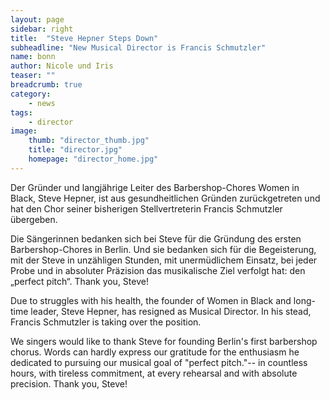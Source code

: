 ```yaml
---
layout: page
sidebar: right
title:  "Steve Hepner Steps Down"
subheadline: "New Musical Director is Francis Schmutzler"
name: bonn
author: Nicole und Iris
teaser: ""
breadcrumb: true
category:
    - news
tags:
    - director
image:
    thumb: "director_thumb.jpg"
    title: "director.jpg"
    homepage: "director_home.jpg"
---
```


Der Gründer und langjährige Leiter des Barbershop-Chores Women in Black, Steve Hepner, ist aus gesundheitlichen Gründen zurückgetreten und hat den Chor seiner bisherigen Stellvertreterin Francis Schmutzler übergeben.

Die Sängerinnen bedanken sich bei Steve für die Gründung des ersten Barbershop-Chores in Berlin. Und sie bedanken sich für die Begeisterung, mit der Steve in unzähligen Stunden, mit unermüdlichem Einsatz, bei jeder Probe und in absoluter Präzision das musikalische Ziel verfolgt hat: den „perfect pitch“. Thank you, Steve!

Due to struggles with his health, the founder of Women in Black and long-time leader, Steve Hepner, has resigned as Musical Director. In his stead, Francis Schmutzler is taking over the position.

We singers would like to thank Steve for founding Berlin's first barbershop chorus. Words can hardly express our gratitude for the enthusiasm he dedicated to pursuing our musical goal of "perfect pitch."-- in countless hours, with tireless commitment, at every rehearsal and with absolute precision.  Thank you, Steve!
